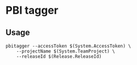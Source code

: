 ﻿# PBI tagger

## Usage

```
pbitagger --accessToken $(System.AccessToken) \
    --projectName $(System.TeamProject) \
    --releaseId $(Release.ReleaseId)
```